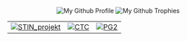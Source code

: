 <p align="center">
  <p align="center">
    <img src="https://github-widgetbox.vercel.app/api/profile?username=matejhampl&theme=darkmode&data=followers,repositories,stars,commits" alt="My Github Profile"/>
    <img src="https://github-profile-trophy.vercel.app/?username=matejhampl&theme=darkhub&column=8&no-bg=true&margin-w=15&no-frame=true" alt="My Github Trophies"/>
  </p>
</p>

<table align="center">
<tbody>
    <tr>
        <td>
            <a href="https://github.com/matejhampl/STIN-projekt"><img src="https://github-readme-stats.vercel.app/api/pin/?username=matejhampl&repo=STIN-projekt&theme=github_dark&cache_seconds=86400" alt="STIN_projekt"/></a>
        </td>
        <td>
            <a href="https://github.com/matejhampl/CTC"><img src="https://github-readme-stats.vercel.app/api/pin/?username=matejhampl&repo=CTC&theme=github_dark&cache_seconds=86400" alt="CTC"/></a>
        </td>
        <td>
            <a href="https://github.com/Bahamut731lp/PG2"><img src="https://github-readme-stats.vercel.app/api/pin/?username=Bahamut731lp&repo=PG2&theme=github_dark&cache_seconds=86400" alt="PG2"/></a>
        </td>
    </tr>
</tbody>
</table>
